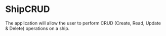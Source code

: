 # ShipCRUD
The application will allow the user to perform CRUD (Create, Read, Update &amp; Delete) operations on a ship.
